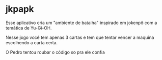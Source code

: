 # jkpapk

Esse aplicativo cria um "ambiente de batalha" inspirado em jokenpô com a temática de Yu-Gi-OH.

Nesse jogo você tem apenas 3 cartas e tem que tentar vencer a maquina escolhendo a carta certa.


O Pedro tentou roubar o código so pra ele confia

